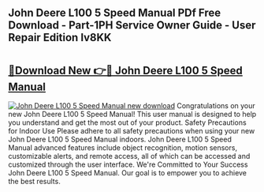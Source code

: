 ## John Deere L100 5 Speed Manual PDf Free Download - Part-1PH Service Owner Guide - User Repair Edition Iv8KK

# <h2><a href="http://bc90324.oget.top/?id=John+Deere+L100+5+Speed+Manual">🔗Download New 👉🔴 John Deere L100 5 Speed Manual</a></h2>

[![John Deere L100 5 Speed Manual new download](https://i.imgur.com/5g1atiW.png)](http://bc90324.oget.top/?id=John+Deere+L100+5+Speed+Manual)
Congratulations on your new John Deere L100 5 Speed Manual! This user manual is designed to help you understand and get the most out of your product. Safety Precautions for Indoor Use Please adhere to all safety precautions when using your new John Deere L100 5 Speed Manual indoors. John Deere L100 5 Speed Manual advanced features include object recognition, motion sensors, customizable alerts, and remote access, all of which can be accessed and customized through the user interface. We're Committed to Your Success John Deere L100 5 Speed Manual. Our goal is to empower you to achieve the best results.
